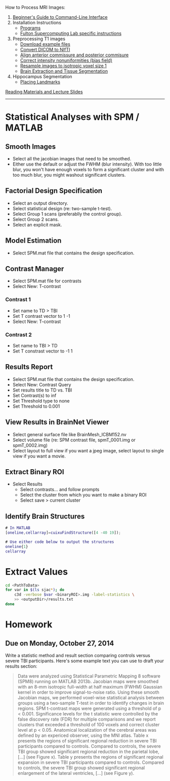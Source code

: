How to Process MRI Images:

1. [Beginner's Guide to Command-Line Interface](begin_primer)
2. Installation Instructions
    * [Programs](Home)
    * [Fulton Supercomputing Lab specific instructions](fsl)
3. Preprocessing T1 images
     * [Download example files](https://bitbucket.org/njhunsaker/preprocessing-t1-example)
     * [Convert DICOM to NIfTI](preprocessing_dcm2nii)
     * [Align anterior commissure and posterior commisure](preprocessing_acpcdetect)
     * [Correct intensity nonuniformities (bias field)](preprocessing_N4BiasFieldCorrection)
     * [Resample images to isotropic voxel size 1](preprocessing_resample)
     * [Brain Extraction and Tissue Segmentation](preprocessing_antscorticalthickness)
4. Hippocampus Segmentation
     * [Placing Landmarks](hpc_landmarks)

[Reading Materials and Lecture Slides](manuals_slides)

---------------------------------------
# Statistical Analyses with SPM / MATLAB

## Smooth Images

* Select all the jacobian images that need to be smoothed.
* Either use the default or adjust the FWHM (blur intensity). With too little blur, you won't have enough voxels to form a significant cluster and with too much blur, you might washout significant clusters.

## Factorial Design Specification

* Select an output directory.
* Select statistical design (re: two-sample t-test).
* Select Group 1 scans (preferablly the control group).
* Select Group 2 scans.
* Select an explicit mask.

## Model Estimation

* Select SPM.mat file that contains the design specification.

## Contrast Manager

* Select SPM.mat file for contrasts
* Select New: T-contrast

### Contrast 1

* Set name to TD > TBI
* Set T contrast vector to 1 -1
* Select New: T-contrast

### Contrast 2

* Set name to TBI > TD
* Set T constrast vector to -1 1

## Results Report

* Select SPM.mat file that contains the design specification.
* Select New: Contrast Query
* Set results title to TD vs. TBI
* Set Contrast(s) to inf
* Set Threshold type to none
* Set Threshold to 0.001

## View Results in BrainNet Viewer

* Select general surface file like BrainMesh_ICBM152.nv
* Select volume file (re: SPM contrast file, spmT_0001.img or spmT_0002.img)
* Select layout to full view if you want a jpeg image, select layout to single view if you want a movie.

## Extract Binary ROI

* Select Results
  * Select contrasts... and follow prompts
  * Select the cluster from which you want to make a binary ROI
  * Select save > current cluster

## Identify Brain Structures

```matlab
# In MATLAB
[oneline,cellarray]=cuixuFindStructure([4 -40 19]);

# Use either code below to output the structures
oneline{1}
cellarray
```

# Extract Values

```bash
cd <PathToData>
for var in $(ls sjac*); do
    c3d -verbose $var <binaryROI>.img -label-statistics \
    >> <outputDir>/results.txt
done
```

# Homework

## Due on Monday, October 27, 2014

Write a statistic method and result section comparing controls versus severe TBI participants. Here's some example text you can use to draft your results section:

> Data were analyzed using Statistical Parametric Mapping 8 software (SPM8) running on MATLAB 2013b. Jacobian maps were smoothed with an 8-mm isotropic full-width at half maximum (FWHM) Gaussian kernel in order to improve signal-to-noise ratio. Using these smooth Jacobian maps, we performed voxel-wise statistical analysis between groups using a two-sample T-test in order to identify changes in brain regions. SPM t-contrast maps were generated using a threshold of p < 0.001. Significance levels for the t statistic were controlled by the false discovery rate (FDR) for multiple comparisons and we report clusters that exceeded a threshold of 100 voxels and correct cluster level at p < 0.05. Anatomical localization of the cerebral areas was defined by an expericed observer, using the MNI atlas. Table x presents the regions of significant regional reduction in severe TBI participants compared to controls. Compared to controls, the severe TBI group showed significant regional reduction in the parietal lobe, [...] (see Figure x). Table y presents the regions of significant regional expansion in severe TBI participants compared to controls. Compared to controls, the severe TBI group showed significant regional enlargement of the lateral ventricles, [...] (see Figure y).
